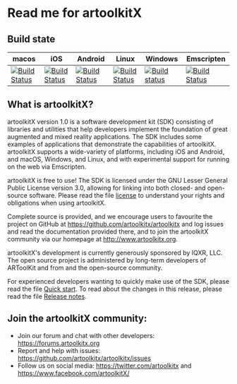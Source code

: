 # Read me for artoolkitX

## Build state

| macos | iOS | Android | Linux | Windows | Emscripten |
| ----- | --- | ------- | ----- | ------- | ---------- |
| [![Build Status](https://app.bitrise.io/app/65fba7d9f8fcd7ea/status.svg?token=SPF12BtEIvl3N4ytGX6ufw&branch=master)](https://www.bitrise.io/app/65fba7d9f8fcd7ea) | [![Build Status](https://app.bitrise.io/app/ea6b9e1aa405226c/status.svg?token=6mG1DSPAOxYpbJwu7m0UoQ&branch=master)](https://app.bitrise.io/app/ea6b9e1aa405226c) | [![Build Status](https://app.bitrise.io/app/242f3d0f8e8c3600/status.svg?token=nFHb56TVGwG4tHWaXkAOmg&branch=master)](https://www.bitrise.io/app/242f3d0f8e8c3600) | [![Build Status](https://app.bitrise.io/app/a03cbf8285d58247/status.svg?token=DBMpOGaixYVi7MtzGRnDpg&branch=master)](https://www.bitrise.io/app/a03cbf8285d58247)| [![Build status](https://dev.azure.com/artoolkitx/artoolkitx/_apis/build/status/build)](https://dev.azure.com/artoolkitx/artoolkitx/_build/latest?definitionId=1) | [![Build Status](https://app.bitrise.io/app/a1da22fd-b8b5-4832-ac46-079583386b29/status.svg?token=wptYd9uBHwBhWY7FoDasYQ&branch=master)](https://app.bitrise.io/app/a1da22fd-b8b5-4832-ac46-079583386b29) |

## What is artoolkitX?
artoolkitX version 1.0 is a software development kit (SDK) consisting of libraries and utilities that help developers implement the foundation of great augmented and mixed reality applications. The SDK includes some examples of applications that demonstrate the capabilities of artoolkitX. artoolkitX supports a wide-variety of platforms, including iOS and Android, and macOS, Windows, and Linux, and with experimental support for running on the web via Emscripten.

artoolkitX is free to use! The SDK is licensed under the GNU Lesser General Public License version 3.0, allowing for linking into both closed- and open-source software. Please read the file [license](LICENSE.txt) to understand your rights and obligations when using artoolkitX.

Complete source is provided, and we encourage users to favourite the project on GitHub at https://github.com/artoolkitx/artoolkitx and log issues and read the documentation provided there, and to join the artoolkitX community via our homepage at http://www.artoolkitx.org.

artoolkitX's development is currently generously sponsored by IQXR, LLC. The open source project is administered by long-term developers of ARToolKit and from and the open-source community.

For experienced developers wanting to quickly make use of the SDK, please read the file [Quick start](Quick%20start.md). To read about the changes in this release, please read the file [Release notes](Release%20Notes.md).

## Join the artoolkitX community:

* Join our forum and chat with other developers: https://forums.artoolkitx.org
* Report and help with issues: https://github.com/artoolkitx/artoolkitx/issues
* Follow us on social media: https://twitter.com/artoolkitx and https://www.facebook.com/artoolkitX/
